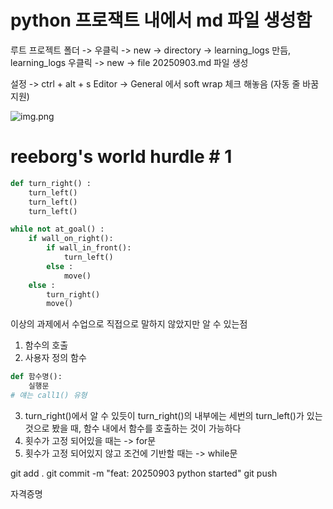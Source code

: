 # python 프로잭트 내에서 md 파일 생성함

루트 프로젝트 폴더 -> 우클릭 -> new -> directory -> learning_logs 만듬, learning_logs 우클릭  -> new -> file 20250903.md 파일 생성

설정 -> ctrl + alt + s
Editor -> General 에서 soft wrap 체크 해놓음 (자동 줄 바꿈 지원)

![img.png](cuLBJ.webp)

# reeborg's world hurdle # 1
```python
def turn_right() :
    turn_left()
    turn_left()
    turn_left()

while not at_goal() :
    if wall_on_right():
        if wall_in_front():
            turn_left()
        else :
            move()
    else : 
        turn_right()
        move()

```
이상의 과제에서 수업으로 직접으로 말하지 않았지만 알 수 있는점
1. 함수의 호출
2. 사용자 정의 함수
```python
def 함수명():
    실행문
# 얘는 call1() 유형
```
3. turn_right()에서 알 수 있듯이
    turn_right()의 내부에는 세번의 turn_left()가 있는 것으로 봤을 때, 함수 내에서 함수를 호출하는 것이 가능하다
4. 횟수가 고정 되어있을 때는 -> for문
5. 횟수가 고정 되어있지 않고 조건에 기반할 때는 -> while문

git add .
git commit -m "feat: 20250903 python started"
git push

자격증명